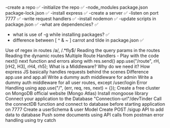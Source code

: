 -create a repo ✅
-initialize the repo ✅
-node_modules package.json package-lock.json ✅
-install express ✅
-create a server ✅
-listen on port 7777 ✅
-write request handlers ✅
-install nodemon ✅
-update scripts in package.json ✅
-what are dependencies? ✅
- what is use of -g while installing packages? ✅
- difference between   [  ^ & ~ ]     carrot and tilde in package.json ✅









Use of regex in routes /a/, /.*fly$/
Reading the query params in the routes
Reading the dynamic routes
Multiple Route Handlers - Play with the code
next()
next function and errors along with res.send()
app.use("/route", rH, [rH2, H3], rH4, rh5);
What is a Middleware? Why do we need it?
How express JS basically handles requests behind the scenes
Difference app.use and app.all
Write a dummy auth middleware for admin
Write a dummy auth middleware for all user routes, except /user/login
Error Handling using app.use("/", (err, req, res, next) = {});
Create a free cluster on MongoDB official website (Mongo Atlas)
Install mongoose library
Connect your application to the Database "Connection-url"/devTinder
Call the connectDB function and connect to database before starting application on 7777
Create a userSchema & user Model
Create POST /sigup API to add data to database
Push some documents using API calls from postman
error handling using try catch